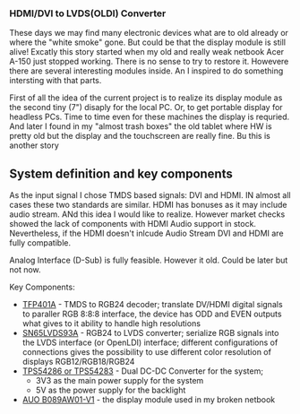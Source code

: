 ### HDMI/DVI to LVDS(OLDI) Converter
These days we may find many electronic devices what are to old already or where the "white smoke" gone.
But could be that the display module is still alive!
Excatly this story started when my old and really weak netbook Acer A-150 just stopped working. There is no sense to try to restore it. Howevere there are several interesting modules inside. An I inspired to do something intersting with that parts.

First of all the idea of the current project is to realize its display module as the second tiny (7") disaply for the local PC.
Or, to get portable display for headless PCs. Time to time even for these machines the display is requried.
And later I found in my "almost trash boxes" the old tablet where HW is pretty old but the display and the touchscreen are really fine. Bu this is another story

## System definition and key components
As the input signal I chose TMDS based signals: DVI and HDMI. IN almost all cases these two standards are similar. HDMI has bonuses as it may include audio stream. ANd this idea I would like to realize. However market checks showed the lack of components with HDMI Audio support in stock. Nevertheless, if the HDMI doesn't inlcude Audio Stream DVI and HDMI are fully compatible.

Analog Interface (D-Sub) is fully feasible. However it old. Could be later but not now.

Key Components:
- [TFP401A](https://www.ti.com/product/TFP401A) - TMDS to RGB24 decoder; translate DV/HDMI digital signals to paraller RGB 8:8:8 interface, the device has ODD and EVEN outputs what gives to it ability to handle high resolutions
- [SN65LVDS93A](https://www.ti.com/product/SN65LVDS93A) - RGB24 to LVDS converter; serialize RGB signals into the LVDS interface (or OpenLDI) interface; different configurations of connections gives the possibility to use different color resolution of displays RGB12/RGB18/RGB24
- [TPS54286 or TPS54283](https://www.ti.com/lit/gpn/tps54283) - Dual DC-DC Converter for the system;
  - 3V3 as the main power supply for the system
  - 5V as the power supply for the backlight
- [AUO B089AW01-V1](https://datasheetspdf.com/pdf-file/1304972/AUO/B089AW01-V1/1) - the display module used in my broken netbook

